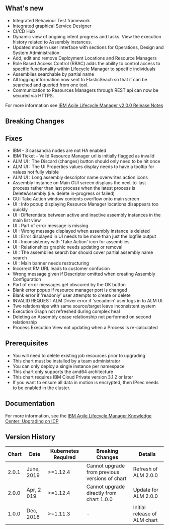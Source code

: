 ## What's new
* Integrated Behaviour Test framework
* Integrated graphical Service Designer
* CI/CD Hub
* Dynamic view of ongoing intent progress and tasks. View the execution history related to Assembly instances.
* Updated modern user interface with sections for Operations, Design and System Administration
* Add, edit and remove Deployment Locations and Resource Managers
* Role Based Access Control (RBAC) adds the ability to control access to specific functionality within Lifecycle Manager to specific individuals
* Assemblies searchable by partial name
* All logging information now sent to ElasticSeach so that it can be searched and queried from one tool.
* Communication to Resources Managers through REST api can now be secured via HTTPS.

For more information see [IBM Agile Lifecycle Manager v2.0.0 Release Notes](https://www.ibm.com/support/knowledgecenter/SS8HQ3_2.0.0/ReleaseNotes/alm_rn_20_0_about.html)

## Breaking Changes

## Fixes
* IBM - 3 cassandra nodes are not HA enabled
* IBM Ticket - Valid Resource Manager url is initially flagged as invalid
* ALM UI : The Discard (changes) button should only need to be hit once
* ALM UI : The UI Properties values display needs to have a tooltip for values not fully visible
* ALM UI : Long assembly descriptor name overwrites action icons
* Assembly Instance on Main GUI screen displays the next-to-last process rather than last process when the latest process is DeleteAssembly (i.e. delete in-progress or failed)
* GUI Take Action window contents overflow onto main screen
* UI : Info popup displaying Resource Manager locations disappears too quickly
* UI : Differentiate between active and inactive assembly instances in the main list view
* UI : Part of error message is missing
* UI : Wrong message displayed when assembly instance is deleted
* UI : Error displayed in UI needs to be more than just the logfile output
* UI : Inconsistency with 'Take Action' icon for assemblies
* UI : Relationships graphic needs updating or removal
* UI : The assemblies search bar should cover partial assembly name search
* UI : Main banner needs restructuring
* Incorrect RM URL leads to customer confusion
* Wrong message given if Descriptor omitted when creating Assembly Configuration
* Part of error messages get obscured by the OK button
* Blank error popup if resource manager port is changed
* Blank error if 'readonly' user attempts to create or delete
* INVALID REQUEST ALM Driver error if 'secadmin' user logs in to ALM UI.
* Two relationships with same source/target leave inconsistent system
* Execution Graph not refreshed during complex heal
* Deleting an Assembly cease relationship not performed on second relationship
* Process Execution View not updating when a Process is re-calculated


## Prerequisites
* You will need to delete existing job resources prior to upgrading
* This chart must be installed by a team administrator
* You can only deploy a single instance per namespace
* This chart only supports the amd64 architecture
* This chart requires IBM Cloud Private version 3.1.2 or later
* If you want to ensure all data in motion is encrypted, then IPsec needs to be enabled in the cluster.

## Documentation
For more information, see the [IBM Agile Lifecycle Manager Knowledge Center: Upgrading on ICP](https://www.ibm.com/support/knowledgecenter/SS8HQ3_2.0.0/Installing/t_alm_icp_upgrading.html)

## Version History
| Chart | Date        | Kubernetes Required | Breaking Changes                              | Details                      |
| ----- | ----------  | ------------------- | --------------------------------------------- | ---------------------------- |
| 2.0.1 | June, 2019  | >=1.12.4            | Cannot upgrade from previous versions of chart| Refresh of ALM 2.0.0         |
| 2.0.0 | Apr, 2 019  | >=1.12.4            | Cannot upgrade directly from chart 1.0.0      | Update for ALM 2.0.0         |
| 1.0.0 | Dec,  2018  | >=1.11.3            | -                                             | Initial release of ALM chart |
